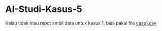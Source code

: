 # AI-Studi-Kasus-5

Kalau tidak mau repot ambil data untuk kasus 1, bisa pakai file [case1.csv](https://github.com/Herutriana44/AI-Studi-Kasus-5/blob/main/case1.csv)
